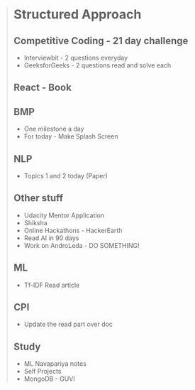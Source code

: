 > # Structured Approach
> ## Competitive Coding - 21 day challenge
> - Interviewbit - 2 questions everyday
> - GeeksforGeeks - 2 questions read and solve each
> ## React - Book
> ## BMP
> - One milestone a day
> - For today - Make Splash Screen
> ## NLP
> - Topics 1 and 2 today (Paper)
> ## Other stuff
> - Udacity Mentor Application
> - Shiksha
> - Online Hackathons - HackerEarth
> - Read AI in 90 days
> - Work on AndroLeda - DO SOMETHING!
> ## ML
> - Tf-IDF Read article
> ## CPI
> - Update the read part over doc
> ## Study
> - ML Navapariya notes
> - Self Projects 
> - MongoDB - GUVI
